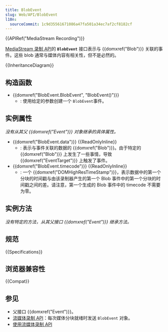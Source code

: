 ```yaml
---
title: BlobEvent
slug: Web/API/BlobEvent
l10n:
  sourceCommit: 1c9d35561671086a47fa501a34ec7af2cf8182cf
---
```


{{APIRef("MediaStream Recording")}}

[MediaStream 录制 API](/zh-CN/docs/Web/API/MediaStream_Recording_API)的 **`BlobEvent`** 接口表示与 {{domxref("Blob")}} 关联的事件。这些 blob 通常与媒体内容有相关性，但不是必然的。

{{InheritanceDiagram}}

## 构造函数

- {{domxref("BlobEvent.BlobEvent", "BlobEvent()")}}
  - : 使用给定的参数创建一个 `BlobEvent`事件。

## 实例属性

_没有从其父 {{domxref("Event")}} 对象继承的具体属性。_

- {{domxref("BlobEvent.data")}} {{ReadOnlyInline}}
  - : 表示与事件关联的数据的 {{domxref("Blob")}}。由于特定的 {{domxref("Blob")}} 上发生了一些事情，导致 {{domxref("EventTarget")}} 上触发了事件。
- {{domxref("BlobEvent.timecode")}} {{ReadOnlyInline}}
  - : 一个 {{domxref("DOMHighResTimeStamp")}}，表示数据中的第一个分块的时间戳与由该录制器产生的第一个 Blob 事件中的第一个分块的时间戳之间的差。请注意，第一个生成的 Blob 事件中的 timecode 不需要为零。

## 实例方法

_没有特定的方法，从其父接口 {{domxref("Event")}} 继承方法。_

## 规范

{{Specifications}}

## 浏览器兼容性

{{Compat}}

## 参见

- 父接口 {{domxref("Event")}}。
- [流媒体录制 API](/zh-CN/docs/Web/API/MediaStream_Recording_API)：每次媒体分块就绪时发送 `BlobEvent` 对象。
- [使用流媒体录制 API](/zh-CN/docs/Web/API/MediaStream_Recording_API/Using_the_MediaStream_Recording_API)

